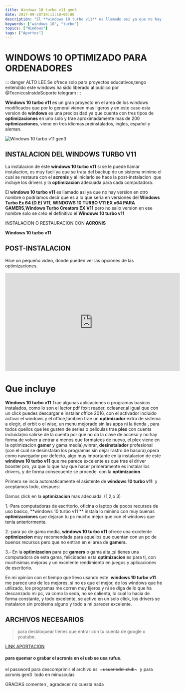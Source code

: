 ```yaml
---
title: Windows 10 turbo v11 gen3
date: 2017-09-28T19:11:18+00:00
description: "El **windows 10 turbo v11** es llamado asi ya que no hay version en otro nombre o podriamos decir que es a lo que seria en versiones del **Windows Turbo Ex 64 (D.E) V11**, **WINDOWS 10 TURBO V11 EX x64 PARA GAMERS**,**Windows Turbo Creators EX V11** pero no salio version en ese nombre solo se créo el definitivo el **Windows 10 turbo v11**"
keywords: ["windows 10", "turbo"]
topics: ["Windows"]
tags: ["Aportes"]
---
```

# WINDOWS 10 OPTIMIZADO PARA ORDENADORES
::: danger ALTO LEE
Se ofrece solo para proyectos educativos,tengo entendido este windows ha sido liberado al publico por @TecnicosInsideSoporte telegram
:::

**Windows 10 turbo v11**  es un gran proyecto en el area de los windows modificados que por lo general vienen mas ligeros y en este caso esta version de **windows** es una preciosidad ya que cuenta con tres tipos de **optimizaciones** en uno solo y trae aproximadamente mas de 200 **optimizaciones**, viene en tres idiomas preinstalados, ingles, español y aleman.


![Windows 10 turbo v11 gen3](https://res.cloudinary.com/usuariodelclub/image/upload/v1507421037/v11gen3_zesi6n.png)
## INSTALACION DEL WINDOWS TURBO V11

La instalacion de este **windows 10 turbo v11** si se le puede llamar instalacion, es muy facil ya que se trata del backup de un sistema minimo el cual se restaura con el **acronis** y al iniciarlo se hace la post-instalacion  que incluye los drivers y la **optimizacion** adecuada para cada computadora.

El **windows 10 turbo v11** es llamado asi ya que no hay version en otro nombre o podriamos decir que es a lo que seria en versiones del **Windows Turbo Ex 64 (D.E) V11**, **WINDOWS 10 TURBO V11 EX x64 PARA GAMERS**,**Windows Turbo Creators EX V11** pero no salio version en ese nombre solo se créo el definitivo el **Windows 10 turbo v11**

INSTALACION O RESTAURACION CON **ACRONIS**

**Windows 10 turbo v11**

## POST-INSTALACION
Hice un pequeño video, donde pueden ver las opciones de las optimizaciones.

<iframe width="560" height="315" src="https://www.youtube.com/embed/-hpqfUSxjv0" frameborder="0" allow="autoplay; encrypted-media" allowfullscreen></iframe>

# Que incluye
**Windows 10 turbo v11** Trae algunas aplicaciones o programas basicos instalados, como lo son el lector pdf foxit reader, ccleaner,al igual que con un click puedes descargar e instalar office 2016, con el activador incluido activar el windows y el office,tambien trae un **optimizador** extra de sistema a elegir, el orbit o el wise, un menu mejorado sin las apps ni la tienda , para todos quellos que les gusten de series o peliculas trae **plex** con cuenta incluida(no salirse de la cuenta por que no da la clave de acceso y no hay forma de volver a entrar a menos que formatees de nuevo, el plex viene en la optimizacion **gamer** y gama media),winrar, **desinstalador** profesional (con el cual se desinstalan los programas sin dejar rastro de basura),opera como navegador por defecto, algo muy importante en la instalacion de este **windows 10 turbo v11** que me parece excelente es que trae el driver booster pro, ya que lo que hay que hacer primeramente es instalar los drivers, y de forma consecuente se procede  con la **optimizacion**.

Primero se incia automaticamente el asistente de **windows 10 turbo v11**  y aceptamos todo, despues:

Damos click en la **optimizacion** mas adecuada. (1,2,o 3)

1.-Para computadoras de escritorio, oficina o laptop de pocos recursos de uso basico, **windows 10 turbo v11 ** instala lo minimo con muy buenas **optimizaciones** que dejaran tu pc mucho mejor que con el windows que tenia anteriormente.

2.-para pc de gama media, **windows 10 turbo v11** ofrece una excelente **optimizacion** muy recomendada para aquellos que cuentan con un pc de buenos recursos pero que no entran en el area de **gamers**.

3.- En la **optimizacion** para pc **gamers** o gama alta,;si tienes una computadora de esta gama, felicidades esta **optimizacion** es para ti, con muchisimas mejoras y un excelente rendimiento en juegos y aplicaciones de escritorio.

En mi opinion con el tiempo que llevo usando este  **windows 10 turbo v11** me parece uno de los mejores, si no es que el mejor, de los windows que he utilizado, los programas me corren muy lijeros y ni se diga de lo que ha descanzado mi pc, va como la seda, no se calienta, lo cual lo hacia de forma constante, y todo excelente, se activo en un solo click, los drivers se instalaron sin problema alguno y todo a mi parecer excelente.

## ARCHIVOS NECESARIOS
>para desbloquear tienes que entrar con tu cuenta de google o youtube.


[LINK APORTACION](https://uniq.edu.mx/static/winv11.html)


#### para quemar o grabar el acronis en el usb se usa rufus.
el password para descomprimir el archivo es  ~~~usuariodel.club~~~  y para acronis gen3  todo en minusculas

GRACIAS comenten , agradecer no cuesta nada
